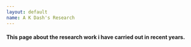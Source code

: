 ```yaml
---
layout: default
name: A K Dash's Research
---
```



#### This page about the research work i have carried out in recent years. 
